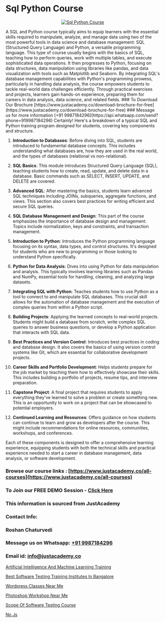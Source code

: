 # Sql Python Course

<p align="center">
  <a href="https://justacademy.co/course-detail/python-training">
    <img src="https://justacademy.co/storage2/course_image/1709713400_course_image.webp" alt="Sql Python Course">
  </a>
</p>
A SQL and Python course typically aims to equip learners with the essential skills required to manipulate, analyze, and manage data using two of the most powerful tools in data science and database management: SQL (Structured Query Language) and Python, a versatile programming language. This type of course usually begins with the basics of SQL, teaching how to perform queries, work with multiple tables, and execute sophisticated data operations. It then progresses to Python, focusing on data structures, data manipulation using libraries like pandas, and data visualization with tools such as Matplotlib and Seaborn. By integrating SQL's database management capabilities with Python's programming prowess, particularly in handling data analysis, the course empowers students to tackle real-world data challenges efficiently. Through practical exercises and projects, learners gain hands-on experience, preparing them for careers in data analysis, data science, and related fields.
### To Download Our Brochure [https://www.justacademy.co/download-brochure-for-free](https://www.justacademy.co/download-brochure-for-free)
### Message us for more information [+91 9987184296](https://api.whatsapp.com/send?phone=919987184296)
Certainly! Here's a breakdown of a typical SQL and Python training program designed for students, covering key components and structure.

1) **Introduction to Databases**: Before diving into SQL, students are introduced to fundamental database concepts. This includes understanding what databases are, how they are used in the real world, and the types of databases (relational vs non-relational).

2) **SQL Basics**: This module introduces Structured Query Language (SQL), teaching students how to create, read, update, and delete data in a database. Basic commands such as SELECT, INSERT, UPDATE, and DELETE are covered.

3) **Advanced SQL**: After mastering the basics, students learn advanced SQL techniques including JOINs, subqueries, aggregate functions, and views. This section also covers best practices for writing efficient and secure SQL queries.

4) **SQL Database Management and Design**: This part of the course emphasizes the importance of database design and management. Topics include normalization, keys and constraints, and transaction management.

5) **Introduction to Python**: Introduces the Python programming language focusing on its syntax, data types, and control structures. It's designed for students who are new to programming or those looking to understand Python specifically.

6) **Python for Data Analysis**: Dives into using Python for data manipulation and analysis. This typically involves learning libraries such as Pandas and NumPy, essential tools for handling, cleaning, and analyzing large datasets.

7) **Integrating SQL with Python**: Teaches students how to use Python as a tool to connect to and manipulate SQL databases. This crucial skill allows for the automation of database management and the execution of complex queries from within a Python script.

8) **Building Projects**: Applying the learned concepts to real-world projects. Students might build a database from scratch, write complex SQL queries to answer business questions, or develop a Python application that interacts with SQL data.

9) **Best Practices and Version Control**: Introduces best practices in coding and database design. It also covers the basics of using version control systems like Git, which are essential for collaborative development projects.

10) **Career Skills and Portfolio Development**: Helps students prepare for the job market by teaching them how to effectively showcase their skills. This includes building a portfolio of projects, resume tips, and interview preparation.

11) **Capstone Project**: A final project that requires students to apply everything they've learned to solve a problem or create something new. This is an opportunity to work on a project that can be showcased to potential employers.

12) **Continued Learning and Resources**: Offers guidance on how students can continue to learn and grow as developers after the course. This might include recommendations for online resources, communities, workshops, and conferences.

Each of these components is designed to offer a comprehensive learning experience, equipping students with both the technical skills and practical experience needed to start a career in database management, data analysis, or software development.

### Browse our course links : [https://www.justacademy.co/all-courses](https://www.justacademy.co/all-courses) 
### To Join our FREE DEMO Session - [Click Here](https://www.justacademy.co/register-for-course-demo)


### This information is sourced from JustAcademy
### Contact Info:
### Roshan Chaturvedi
### Message us on Whatsapp: [+91 9987184296](https://api.whatsapp.com/send?phone=919987184296)
### Email id: [info@justacademy.co](mailto:info@justacademy.co)
                
[Artificial Intelligence And Machine Learning Training](https://www.linkedin.com/pulse/artificial-intelligence-machine-learning-training-gex7e?trackingId=8TxAVR2vxBzIFjAQzBOfAg%3D%3D&lipi=urn%3Ali%3Apage%3Ad_flagship3_company_admin%3Bjjks6g4uSqSiY706oaUeMg%3D%3D)

[Best Software Testing Training Institutes In Bangalore](https://www.linkedin.com/pulse/best-software-testing-training-institutes-bangalore-h7euf?trackingId=EnlbjvtKsCuHY5N%2FH5IX3Q%3D%3D&lipi=urn%3Ali%3Apage%3Ad_flagship3_company_admin%3BwUUQsYTGTZy3zMvOP%2FpbFA%3D%3D)

[Wordpress Classes Near Me](https://medium.com/@kumarishimmi99/wordpress-classes-near-me-3463c2e3cf18)

[Photoshop Workshop Near Me](https://medium.com/@negishivu99/photoshop-workshop-near-me-3eff3f33834a)

[Scope Of Software Testing Course](https://justacademyin.github.io/justacademy/scope-of-software-testing-course)

[No Js](https://justacademyin.github.io/justacademy/no-js)

